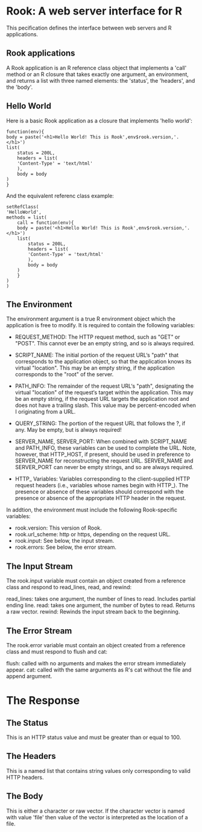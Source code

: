 Rook: A web server interface for R
=======================================

This pecification defines the interface between web servers and R applications.

Rook applications
-----------------

A Rook application is an R reference class object that implements a 'call'
method or an R closure that takes exactly one argument, an environment,
and returns a list with three named elements: the 'status', the 'headers',
and the 'body'.

Hello World
-----------

Here is a basic Rook application as a closure that implements 'hello world':

    function(env){
	body = paste('<h1>Hello World! This is Rook',env$rook.version,'.</h1>')
	list(
	    status = 200L,
	    headers = list(
		'Content-Type' = 'text/html'
	    ),
	    body = body
	)
    }

And the equivalent referenc class example:

    setRefClass(
	'HelloWorld',
	methods = list(
	    call = function(env){
		body = paste('<h1>Hello World! This is Rook',env$rook.version,'.</h1>')
		list(
		    status = 200L,
		    headers = list(
			'Content-Type' = 'text/html'
		    ),
		    body = body
		)
	    }
	)
    )

The Environment
---------------

The environment argument is a true R environment object which the
application is free to modify. It is required to contain the following
variables:

- REQUEST_METHOD: The HTTP request method, such as "GET" or "POST". This
    cannot ever be an empty string, and so is always required.

- SCRIPT_NAME:	The initial portion of the request URL‘s "path" that
    corresponds to the application object, so that the application knows
    its virtual "location". This may be an empty string, if the application
    corresponds to the "root" of the server.

- PATH_INFO:  The remainder of the request URL‘s "path", designating the
    virtual "location" of the request‘s target within the application. This
    may be an empty string, if the request URL targets the application root
    and does not have a trailing slash. This value may be percent-encoded
    when I originating from a URL.

- QUERY_STRING:	The portion of the request URL that follows the ?,
    if any. May be empty, but is always required!

- SERVER_NAME, SERVER_PORT:   When combined with SCRIPT_NAME and PATH_INFO,
    these variables can be used to complete the URL. Note, however, that
    HTTP_HOST, if present, should be used in preference to SERVER_NAME for
    reconstructing the request URL. SERVER_NAME and SERVER_PORT can never
    be empty strings, and so are always required.

- HTTP_ Variables:    Variables corresponding to the client-supplied
    HTTP request headers (i.e., variables whose names begin with HTTP_). The
    presence or absence of these variables should correspond with the presence
    or absence of the appropriate HTTP header in the request.

In addtion, the environment must include the following Rook-specific variables:

- rook.version:	    This version of Rook.
- rook.url_scheme:    http or https, depending on the request URL.
- rook.input:	    See below, the input stream.
- rook.errors:	    See below, the error stream.

The Input Stream
----------------

The rook.input variable must contain an object created from a reference
class and respond to read_lines, read, and rewind:

read_lines: takes one argument, the number of lines to read. Includes partial ending line.
read: takes one argument, the number of bytes to read. Returns a raw vector.
rewind: Rewinds the input stream back to the beginning.

The Error Stream
----------------

The rook.error variable must contain an object created from a reference
class and must respond to flush and cat:

flush: called with no arguments and makes the error stream immediately appear.
cat: called with the same arguments as R's cat without the file and append argument.

The Response
============

The Status
----------

This is an HTTP status value and must be greater than or equal to 100.

The Headers
-----------

This is a named list that contains string values only corresponding to valid HTTP headers.

The Body
--------

This is either a character or raw vector. If the character vector is
named with value 'file' then value of the vector is interpreted as the
location of a file.
